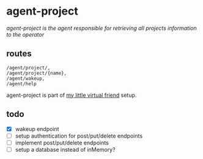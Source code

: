 # agent-project

_agent-project is the agent responsible for retrieving all projects information to the operator_

## routes
```
/agent/project/,
/agent/project/{name},
/agent/wakeup,
/agent/help
```

agent-project is part of [my little virtual friend](http://mylittlevirtualfriend.com) setup.

## todo
- [x] wakeup endpoint
- [ ] setup authentication for post/put/delete endpoints
- [ ] implement post/put/delete endpoints
- [ ] setup a database instead of inMemory?
